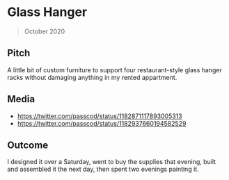 # Glass Hanger

> October 2020

## Pitch

A little bit of custom furniture to support four restaurant-style glass hanger racks without damaging anything in my rented appartment.

## Media

- <https://twitter.com/passcod/status/1182871117893005313>
- <https://twitter.com/passcod/status/1182937660194582529>

## Outcome

I designed it over a Saturday, went to buy the supplies that evening, built and assembled it the next day, then spent two evenings painting it.
